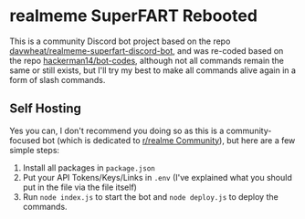 # realmeme SuperFART Rebooted

This is a community Discord bot project based on the repo [davwheat/realmeme-superfart-discord-bot](https://github.com/davwheat/realmeme-superfart-discord-bot), and was re-coded based on the repo [hackerman14/bot-codes](https://github.com/hackerman14/bot-codes), although not all commands remain the same or still exists, but I'll try my best to make all commands alive again in a form of slash commands.

## Self Hosting

Yes you can, I don't recommend you doing so as this is a community-focused bot (which is dedicated to [r/realme Community](https://discord.gg/MkpFgNuaYu)), but here are a few simple steps:
1. Install all packages in `package.json`
2. Put your API Tokens/Keys/Links in `.env` (I've explained what you should put in the file via the file itself)
3. Run `node index.js` to start the bot and `node deploy.js` to deploy the commands.
